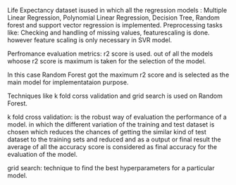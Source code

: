 Life Expectancy dataset isused in which all the regression models : Multiple Linear Regression, Polynomial Linear Regression, Decision Tree, Random forest and support vector regression 
is implemented.
Preprocessing tasks like: Checking and handling of missing values, featurescaling is done. 
however feature scaling is only necessary in SVR model.

Perfromance evaluation metrics: r2 score is used. 
out of all the models whoose r2 score is maximum is taken for the selection of the model. 

In this case Random Forest got the maximum r2 score and is selected as the main model for implementataion purpose.

Techniques like k fold corss validation and grid search is used on Random Forest.

k fold cross validation: is the robust way of evaluation the performance of a model. in which the different variation of the training and test dataset is chosen 
which reduces the chances of getting the similar kind of test dataset to the training sets and reduced and as a output or final result the average of all the accuracy score 
is considered as final accuracy for the evaluation of the model. 

grid search: technique to find the best hyperparameters for a particular model.
